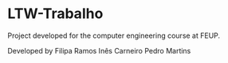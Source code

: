 # LTW-Trabalho

Project developed for the computer engineering course at FEUP. 

Developed by
Filipa Ramos
Inês Carneiro
Pedro Martins

